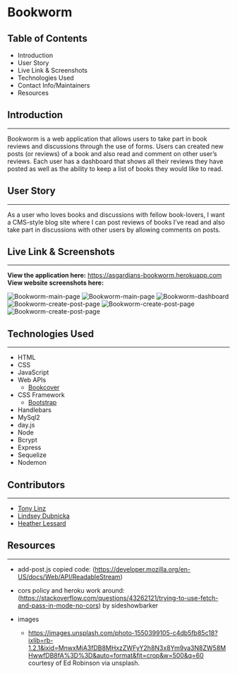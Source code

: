 # Bookworm

## Table of Contents
* Introduction
* User Story
* Live Link & Screenshots
* Technologies Used
* Contact Info/Maintainers
* Resources


## Introduction
---------------
Bookworm is a web application that allows users to take part in book reviews and discussions through the use of forms. 
Users can created new posts (or reviews) of a book and also read and comment on other user’s reviews. 
Each user has a dashboard that shows all their reviews they have posted as well as the ability to keep a list of books they would like to read.


## User Story
-------------
As a user who loves books and discussions with fellow book-lovers, I want a CMS-style blog site where I can post reviews of books I’ve read and also take part in discussions with other users by allowing comments on posts.


## Live Link & Screenshots
--------------------------
**View the application here:** <https://asgardians-bookworm.herokuapp.com> <br/>
**View website screenshots here:**

![Bookworm-main-page](/public/images/home1.png "Main Page")
![Bookworm-main-page](/public/images/home2.png "Main Page")
![Bookworm-dashboard](/public/images/sign-in.png "Sign-in Page")
![Bookworm-create-post-page](/public/images/create-post1.png "Create Post Page")
![Bookworm-create-post-page](/public/images/create-post2.png "Create Post Page")
![Bookworm-create-post-page](/public/images/single-post.png "Single Post Page")


## Technologies Used
--------------------
* HTML
* CSS
* JavaScript
* Web APIs
    * [Bookcover](https://github.com/w3slley/bookcover-api "Bookcover API")
* CSS Framework
    * [Bootstrap](https://getbootstrap.com/docs/5.1/)
* Handlebars
* MySql2
* day.js
* Node
* Bcrypt
* Express
* Sequelize
* Nodemon


## Contributors
---------------
* [Tony Linz](https://github.com/alinz07)
* [Lindsey Dubnicka](https://github.com/lindseymiller2567)
* [Heather Lessard](https://github.com/Hmlessard/)


## Resources
---------------
* add-post.js copied code: (https://developer.mozilla.org/en-US/docs/Web/API/ReadableStream)

* cors policy and heroku work around: (https://stackoverflow.com/questions/43262121/trying-to-use-fetch-and-pass-in-mode-no-cors) by sideshowbarker

* images
    * https://images.unsplash.com/photo-1550399105-c4db5fb85c18?ixlib=rb-1.2.1&ixid=MnwxMjA3fDB8MHxzZWFyY2h8N3x8Ym9va3N8ZW58MHwwfDB8fA%3D%3D&auto=format&fit=crop&w=500&q=60 courtesy of Ed Robinson via unsplash.